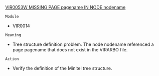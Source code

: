 [VIR0053W MISSING PAGE pagename IN NODE nodename](https://virtel.readthedocs.io/en/latest/manuals/virtel/Virtel459MG/messages.html?highlight=VIR0053W#VIR0053W)

`Module`
- VIR0014

`Meaning`
- Tree structure definition problem. The node nodename referenced a page pagename that does not exist in the VIRARBO file.

`Action`
- Verify the definition of the Minitel tree structure.
